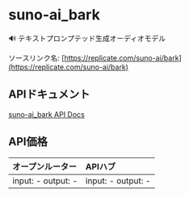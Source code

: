 # suno-ai_bark

🔊 テキストプロンプテッド生成オーディオモデル

ソースリンク名: [https://replicate.com/suno-ai/bark](https://replicate.com/suno-ai/bark)

## APIドキュメント

[suno-ai_bark API Docs](../apis/ja/suno-ai_bark.md)

## API価格

| オープンルーター | APIハブ |
|:---|:---|
| input: - output: - | input: - output: - |
